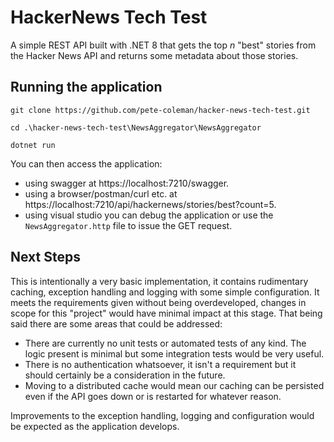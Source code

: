 # HackerNews Tech Test

A simple REST API built with .NET 8 that gets the top _n_ "best" stories from the Hacker News API and returns some metadata about those stories.

## Running the application

`git clone https://github.com/pete-coleman/hacker-news-tech-test.git`

`cd .\hacker-news-tech-test\NewsAggregator\NewsAggregator`

`dotnet run`

You can then access the application:

-   using swagger at https://localhost:7210/swagger.
-   using a browser/postman/curl etc. at https://localhost:7210/api/hackernews/stories/best?count=5.
-   using visual studio you can debug the application or use the `NewsAggregator.http` file to issue the GET request.

## Next Steps

This is intentionally a very basic implementation, it contains rudimentary caching, exception handling and logging with some simple configuration. It meets the requirements given without being overdeveloped, changes in scope for this "project" would have minimal impact at this stage. That being said there are some areas that could be addressed:

-   There are currently no unit tests or automated tests of any kind. The logic present is minimal but some integration tests would be very useful.
-   There is no authentication whatsoever, it isn't a requirement but it should certainly be a consideration in the future.
-   Moving to a distributed cache would mean our caching can be persisted even if the API goes down or is restarted for whatever reason.

Improvements to the exception handling, logging and configuration would be expected as the application develops.
